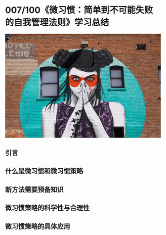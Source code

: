 # 007/100《微习惯：简单到不可能失败的自我管理法则》学习总结

![（20190901）女孩.jpeg](Images/（20190901）女孩.jpeg)

## 引言

## 什么是微习惯和微习惯策略


## 新方法需要预备知识


## 微习惯策略的科学性与合理性


## 微习惯策略的具体应用

